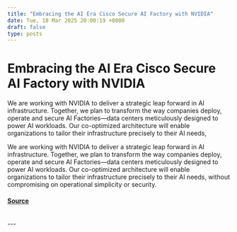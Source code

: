 ```yaml
---
title: "Embracing the AI Era Cisco Secure AI Factory with NVIDIA"
date: Tue, 18 Mar 2025 20:00:19 +0000
draft: false
type: posts
---
```

# Embracing the AI Era Cisco Secure AI Factory with NVIDIA





We are working with NVIDIA to deliver a strategic leap forward in AI infrastructure. Together, we plan to transform the way companies deploy, operate and secure AI Factories—data centers meticulously designed to power AI workloads. Our co-optimized architecture will enable organizations to tailor their infrastructure precisely to their AI needs,

We are working with NVIDIA to deliver a strategic leap forward in AI infrastructure. Together, we plan to transform the way companies deploy, operate and secure AI Factories—data centers meticulously designed to power AI workloads. Our co-optimized architecture will enable organizations to tailor their infrastructure precisely to their AI needs, without compromising on operational simplicity or security.

#### [Source](https://blogs.cisco.com/news/embracing-the-ai-era-cisco-secure-ai-factory-with-nvidia)

<br/>
---
